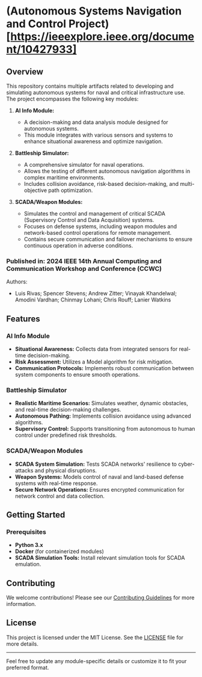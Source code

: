 # (Autonomous Systems Navigation and Control Project)[https://ieeexplore.ieee.org/document/10427933]

## Overview

This repository contains multiple artifacts related to developing and simulating autonomous systems for naval and critical infrastructure use. The project encompasses the following key modules:

1. **AI Info Module:** 
   - A decision-making and data analysis module designed for autonomous systems.
   - This module integrates with various sensors and systems to enhance situational awareness and optimize navigation.
  
2. **Battleship Simulator:**
   - A comprehensive simulator for naval operations.
   - Allows the testing of different autonomous navigation algorithms in complex maritime environments.
   - Includes collision avoidance, risk-based decision-making, and multi-objective path optimization.

3. **SCADA/Weapon Modules:**
   - Simulates the control and management of critical SCADA (Supervisory Control and Data Acquisition) systems.
   - Focuses on defense systems, including weapon modules and network-based control operations for remote management.
   - Contains secure communication and failover mechanisms to ensure continuous operation in adverse conditions.

### Published in: 2024 IEEE 14th Annual Computing and Communication Workshop and Conference (CCWC)
Authors: 
- Luis Rivas; Spencer Stevens; Andrew Zitter; Vinayak Khandelwal; Amodini Vardhan; Chinmay Lohani; Chris Rouff; Lanier Watkins

## Features

### AI Info Module
- **Situational Awareness:** Collects data from integrated sensors for real-time decision-making.
- **Risk Assessment:** Utilizes a Model algorithm for risk mitigation.
- **Communication Protocols:** Implements robust communication between system components to ensure smooth operations.

### Battleship Simulator
- **Realistic Maritime Scenarios:** Simulates weather, dynamic obstacles, and real-time decision-making challenges.
- **Autonomous Pathing:** Implements collision avoidance using advanced algorithms.
- **Supervisory Control:** Supports transitioning from autonomous to human control under predefined risk thresholds.

### SCADA/Weapon Modules
- **SCADA System Simulation:** Tests SCADA networks' resilience to cyber-attacks and physical disruptions.
- **Weapon Systems:** Models control of naval and land-based defense systems with real-time response.
- **Secure Network Operations:** Ensures encrypted communication for network control and data collection.

## Getting Started

### Prerequisites
- **Python 3.x**
- **Docker** (for containerized modules)
- **SCADA Simulation Tools:** Install relevant simulation tools for SCADA emulation.

## Contributing
We welcome contributions! Please see our [Contributing Guidelines](CONTRIBUTING.md) for more information.

## License
This project is licensed under the MIT License. See the [LICENSE](LICENSE) file for more details.

---

Feel free to update any module-specific details or customize it to fit your preferred format.

